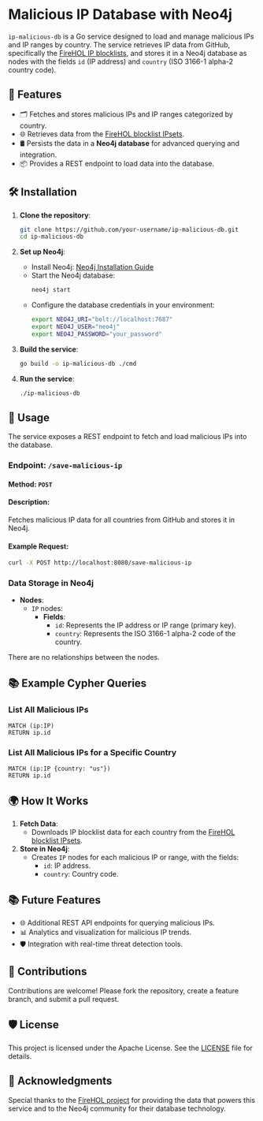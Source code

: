 # Malicious IP Database with Neo4j
`ip-malicious-db` is a Go service designed to load and manage malicious IPs and IP ranges by country. The service retrieves IP data from GitHub, specifically the [FireHOL IP blocklists](https://github.com/firehol/blocklist-ipsets), and stores it in a Neo4j database as nodes with the fields `id` (IP address) and `country` (ISO 3166-1 alpha-2 country code).

## 🚀 Features

- 🗂️ Fetches and stores malicious IPs and IP ranges categorized by country.
- 🌐 Retrieves data from the [FireHOL blocklist IPsets](https://github.com/firehol/blocklist-ipsets).
- 🛢️ Persists the data in a **Neo4j database** for advanced querying and integration.
- 📦 Provides a REST endpoint to load data into the database.



## 🛠️ Installation

1. **Clone the repository**:
   ```bash
   git clone https://github.com/your-username/ip-malicious-db.git
   cd ip-malicious-db
   ```

2. **Set up Neo4j**:
   - Install Neo4j: [Neo4j Installation Guide](https://neo4j.com/docs/operations-manual/current/installation/)
   - Start the Neo4j database:
     ```bash
     neo4j start
     ```
   - Configure the database credentials in your environment:
     ```bash
     export NEO4J_URI="bolt://localhost:7687"
     export NEO4J_USER="neo4j"
     export NEO4J_PASSWORD="your_password"
     ```

3. **Build the service**:
   ```bash
   go build -o ip-malicious-db ./cmd
   ```

4. **Run the service**:
   ```bash
   ./ip-malicious-db
   ```



## 🔧 Usage

The service exposes a REST endpoint to fetch and load malicious IPs into the database.

### Endpoint: `/save-malicious-ip`

#### Method: `POST`

#### Description:
Fetches malicious IP data for all countries from GitHub and stores it in Neo4j.

#### Example Request:
```bash
curl -X POST http://localhost:8080/save-malicious-ip
```

### Data Storage in Neo4j

- **Nodes**:
  - `IP` nodes:
    - **Fields**:
      - `id`: Represents the IP address or IP range (primary key).
      - `country`: Represents the ISO 3166-1 alpha-2 code of the country.

There are no relationships between the nodes.


## 📚 Example Cypher Queries

### List All Malicious IPs
```cypher
MATCH (ip:IP)
RETURN ip.id
```

### List All Malicious IPs for a Specific Country
```cypher
MATCH (ip:IP {country: "us"})
RETURN ip.id
```



## 🌍 How It Works

1. **Fetch Data**: 
   - Downloads IP blocklist data for each country from the [FireHOL blocklist IPsets](https://github.com/firehol/blocklist-ipsets).
2. **Store in Neo4j**:
   - Creates `IP` nodes for each malicious IP or range, with the fields:
     - `id`: IP address.
     - `country`: Country code.



## 📚 Future Features

- 🌐 Additional REST API endpoints for querying malicious IPs.
- 📊 Analytics and visualization for malicious IP trends.
- 🛡️ Integration with real-time threat detection tools.



## 🤝 Contributions

Contributions are welcome! Please fork the repository, create a feature branch, and submit a pull request.



## 🛡️ License

This project is licensed under the Apache License. See the [LICENSE](LICENSE) file for details.



## 🌟 Acknowledgments

Special thanks to the [FireHOL project](https://github.com/firehol/blocklist-ipsets) for providing the data that powers this service and to the Neo4j community for their database technology.
